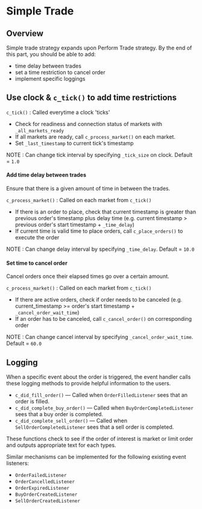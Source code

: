# Simple Trade

## Overview

Simple trade strategy expands upon Perform Trade strategy. By the end of this part, you should be able to add:

* time delay between trades
* set a time restriction to cancel order
* implement specific loggings

## Use clock & `c_tick()` to add time restrictions

`c_tick()` : Called everytime a clock 'ticks'

* Check for readiness and connection status of markets with `_all_markets_ready`
* If all markets are ready, call `c_process_market()` on each market.
* Set `_last_timestamp` to current tick's timestamp

NOTE : Can change tick interval by specifying `_tick_size` on clock. Default = `1.0`

#### Add time delay between trades
Ensure that there is a given amount of time in between the trades.

`c_process_market()` : Called on each market from `c_tick()`

* If there is an order to place, check that current timestamp is greater than previous order's timestamp plus delay time (e.g. current timestamp > previous order's start timestamp + `_time_delay`)
* If current time is valid time to place orders, call `c_place_orders()` to execute the order

NOTE : Can change delay interval by specifying `_time_delay`. Default = `10.0`

#### Set time to cancel order
Cancel orders once their elapsed times go over a certain amount.

`c_process_market()` : Called on each market from `c_tick()`

* If there are active orders, check if order needs to be canceled (e.g. current_timestamp >= order's start timestamp + `_cancel_order_wait_time`)
* If an order has to be canceled, call `c_cancel_order()` on corresponding order

NOTE : Can change cancel interval by specifying `_cancel_order_wait_time`. Default = `60.0`
 
## Logging
When a specific event about the order is triggered, the event handler calls these logging methods to provide helpful information to the users.

* `c_did_fill_order()` — Called when `OrderFilledListener` sees that an order is filled. 
* `c_did_complete_buy_order()` — Called when `BuyOrderCompletedListener` sees that a buy order is completed.
* `c_did_complete_sell_order()` — Called when `SellOrderCompletedListener` sees that a sell order is completed.

These functions check to see if the order of interest is market or limit order and outputs appropriate text for each types.

Similar mechanisms can be implemented for the following existing event listeners:
* `OrderFailedListener`
* `OrderCancelledListener`
* `OrderExpiredListener`
* `BuyOrderCreatedListener`
* `SellOrderCreatedListener`

